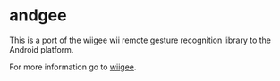 # andgee #

This is a port of the wiigee wii remote gesture recognition library to the Android platform.

For more information go to [wiigee](http://wiigee.sourceforge.net/index.html).